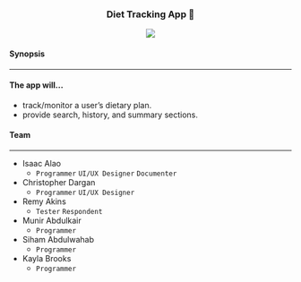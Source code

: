 <h3>
	<p align="center"> Diet Tracking App 🍇</p>
	<p align="center">
	<img src="https://img.shields.io/badge/READY-✔-green">
	</p>
</h3>

#### Synopsis

___

#### The app will...

* track/monitor a user’s dietary plan.
* provide search, history, and summary sections.

#### Team

___

* Isaac Alao
    * `Programmer` `UI/UX Designer` `Documenter`
* Christopher Dargan
    * `Programmer` `UI/UX Designer`
* Remy Akins
    * `Tester` `Respondent`
* Munir Abdulkair
    * `Programmer`
* Siham Abdulwahab
    * `Programmer`
* Kayla Brooks
    * `Programmer`
